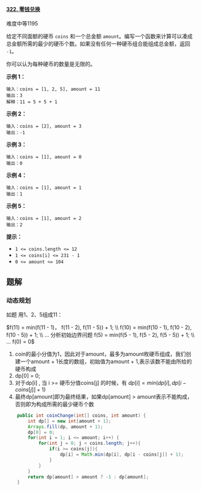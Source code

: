 #### [322. 零钱兑换](https://leetcode-cn.com/problems/coin-change/)

难度中等1195

给定不同面额的硬币 `coins` 和一个总金额 `amount`。编写一个函数来计算可以凑成总金额所需的最少的硬币个数。如果没有任何一种硬币组合能组成总金额，返回 `-1`。

你可以认为每种硬币的数量是无限的。

 

**示例 1：**

```
输入：coins = [1, 2, 5], amount = 11
输出：3 
解释：11 = 5 + 5 + 1
```

**示例 2：**

```
输入：coins = [2], amount = 3
输出：-1
```

**示例 3：**

```
输入：coins = [1], amount = 0
输出：0
```

**示例 4：**

```
输入：coins = [1], amount = 1
输出：1
```

**示例 5：**

```
输入：coins = [1], amount = 2
输出：2
```

 

**提示：**

-   `1 <= coins.length <= 12`
-   `1 <= coins[i] <= 231 - 1`
-   `0 <= amount <= 104`



## 题解

### 动态规划

如题 用1、2、5组成11：

$f(11) = min(f(11 - 1)， f(11 - 2), f(11 - 5)) + 1; \\
f(10) = min(f(10 - 1), f(10 - 2), f(10 - 5)) + 1; \\
...
分析初始边界问题
f(5) = min(f(5 - 1), f(5 - 2), f(5 - 5)) + 1; \\
...
f(0) = 0$



1.  coin的最小分值为1，因此对于amount，最多为amount枚硬币组成，我们创建一个amount + 1长度的数组，初始值为amount + 1,表示该数不能由所给的硬币构成
2.  dp[0] = 0;
3.  对于dp[i] , 当 i >= 硬币分值coins[j] 的时候，有 $dp[i] = min(dp[i], dp[i - coins[j]] + 1)$
4.  最终dp[amount]即为最终结果，如果dp[amount] > amount表示不能构成，否则即为构成所需的最少硬币个数

```java
    public int coinChange(int[] coins, int amount) {
        int dp[] = new int[amount + 1];
        Arrays.fill(dp, amount + 1);
        dp[0] = 0;
        for(int i = 1; i <= amount; i++) {
            for(int j = 0; j < coins.length; j++){
                if(i >= coins[j]){
                    dp[i] = Math.min(dp[i], dp[i - coins[j]] + 1);
                }
            }
        }
        return dp[amount] > amount ? -1 : dp[amount];
    }
```

